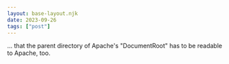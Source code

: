 ```yaml
---
layout: base-layout.njk
date: 2023-09-26
tags: ["post"]
---
```


... that the parent directory of Apache's "DocumentRoot" has to be readable to Apache, too.
